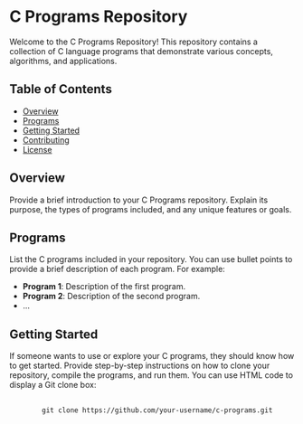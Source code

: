 # C Programs Repository

Welcome to the C Programs Repository! This repository contains a collection of C language programs that demonstrate various concepts, algorithms, and applications.

## Table of Contents

- [Overview](#overview)
- [Programs](#programs)
- [Getting Started](#getting-started)
- [Contributing](#contributing)
- [License](#license)

## Overview

Provide a brief introduction to your C Programs repository. Explain its purpose, the types of programs included, and any unique features or goals.

## Programs

List the C programs included in your repository. You can use bullet points to provide a brief description of each program. For example:

- **Program 1**: Description of the first program.
- **Program 2**: Description of the second program.
- ...

## Getting Started

If someone wants to use or explore your C programs, they should know how to get started. Provide step-by-step instructions on how to clone your repository, compile the programs, and run them. You can use HTML code to display a Git clone box:


<pre>
    <code>
        git clone https://github.com/your-username/c-programs.git
    </code>
</pre>
